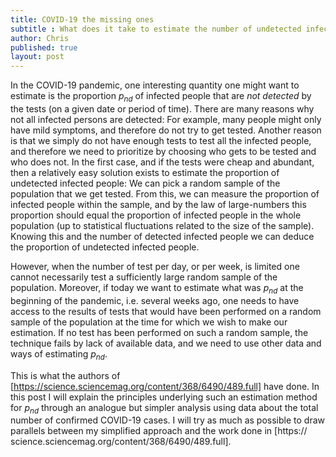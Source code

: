 ```yaml
---
title: COVID-19 the missing ones
subtitle : What does it take to estimate the number of undetected infected people
author: Chris
published: true
layout: post
---
```



In the COVID-19 pandemic, one interesting quantity one might want to estimate is the proportion $p_{nd}$
of infected people that are *not detected* by the tests (on a given date or period of time). There are
many reasons why not all infected persons are detected: For example,  many people might
only have mild symptoms, and therefore do not try to get tested. Another reason is that we simply do
not have enough tests to test all the infected people, and therefore we need to prioritize by choosing who gets
to be tested and who does not. In the first case, and if the tests were cheap and abundant, then a
relatively easy solution exists to estimate the proportion of undetected infected people: We can pick
a random sample of the population that we get tested. From this, we can measure the proportion of
infected people within the sample, and by the law of large-numbers this proportion should equal the
proportion of infected people in the whole population (up to statistical fluctuations related to the
size of the sample). Knowing this and the number of detected infected people we can deduce the
proportion of undetected infected people.

However, when the number of test per day, or per week, is limited one cannot necessarily test a
sufficiently large random sample of the population. Moreover, if today we want to estimate what was  $p_{nd}$ at
the beginning of the pandemic, i.e. several weeks ago, one needs to have access to the results of tests
that would have been performed on a random sample of the population at the time for which we wish to
make our estimation. If no test has been performed on such a random sample, the technique fails by lack
of available data, and we need to use other data and ways of estimating $p_{nd}$.

This is what the authors of [https://science.sciencemag.org/content/368/6490/489.full] have done. In this post I will
explain the principles underlying such an estimation method for $p_{nd}$ through an analogue but simpler analysis using data about the total number of confirmed COVID-19 cases. I will try as much as
possible to draw parallels between my simplified approach and the work done in [https://
science.sciencemag.org/content/368/6490/489.full].
